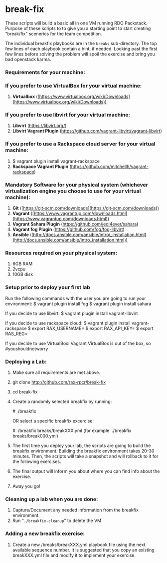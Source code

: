 # break-fix

These scripts will build a basic all in one VM running RDO Packstack. Purpose of these scripts to to give you a starting point to start creating "break/fix" scenerios for the team competition.

The individual breakfix playbooks are in the `breaks` sub-directory.  The top few lines of each playbook contain a hint, if needed.  Looking past the first few lines before solving the problem will spoil the exercise and bring you bad openstack karma.

### Requirements for your machine:

### If you prefer to use VirtualBox for your virtual machine:

 1. **Virtualbox** ([https://www.virtualbox.org/wiki/Downloads](https://www.virtualbox.org/wiki/Downloads))

### If you prefer to use libvirt for your virtual machine:

 1. **Libvirt** (https://libvirt.org/)
 2. **Libvirt Vagrant Plugin** (https://github.com/vagrant-libvirt/vagrant-libvirt)

### If you prefer to use a Rackspace cloud server for your virtual machine:

 1. $ vagrant plugin install vagrant-rackspace
 2. **Rackspace Vagrant Plugin** (https://github.com/mitchellh/vagrant-rackspace)

### Mandatory Software for your physical system (whichever virtualization engine you choose to use for your virtual machine):
 1. **Git** ([https://git-scm.com/downloads](https://git-scm.com/downloads))
 2. **Vagrant** ([https://www.vagrantup.com/downloads.html](https://www.vagrantup.com/downloads.html))
 3. **Vagrant Sahara Plugin** (https://github.com/jedi4ever/sahara)
 4. **Vagrant fog Plugin** (https://github.com/fog/fog-libvirt)
 3. **Ansible** ([http://docs.ansible.com/ansible/intro\_installation.html](http://docs.ansible.com/ansible/intro_installation.html))

### Resources required on your physical system:
 1. 6GB RAM
 2. 2vcpu
 3. 10GB disk

### Setup prior to deploy your first lab
 Run the following commands with the user you are going to run your environment:
 $ vagrant plugin install fog
 $ vagrant plugin install sahara
 
 If you decide to use libvirt:
 $ vagrant plugin install vagrant-libvirt
 
 If you decide to use rackspace cloud:
 $ vagrant plugin install vagrant-rackspace
 $ export RAX_USERNAME=<yourcloudusername>
 $ export RAX_API_KEY=<yourapikey>
 $ export RAS_REG=<yourrackspacecloudregion>
 
 If you decide to use VirtualBox:
 Vagrant VirtualBox is out of the box, so #youshouldnotworry

### Deploying a Lab:
 1. Make sure all requirements are met above.
 2. git clone http://github.com/rax-rpcr/break-fix
 3. cd break-fix
 4. Create a randomly selected breakfix by running:

    \# ./breakfix

    OR select a specific breakfix excercise:

    \# ./breakfix breaks/breakXXX.yml (for example: ./breakfix breaks/break000.yml)
 5. The first time you deploy your lab, the scripts are going to build the breakfix environment. Building the breakfix environment takes 20-30 minutes. Then, the scripts will take a snapshot and will rollback to it for the following exercises.
 6. The final output will inform you about where you can find info about the exercise.
 6. Away you go!

### Cleaning up a lab when you are done:
 1. Capture/Document any needed information from the breakfix environment.
 2. Run "`./breakfix-cleanup`" to delete the VM.

### Adding a new breakfix exercise:
 1. Create a new /breaks/breakXXX.yml playbook file using the next available sequence number.  It is suggested that you copy an existing breakXXX.yml file and modify it to implement your exercise.
